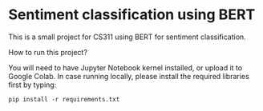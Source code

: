 # Sentiment classification using BERT
This is a small project for CS311 using BERT for sentiment classification.

How to run this project?

You will need to have Jupyter Notebook kernel installed, or upload it to Google Colab. In case running locally, please install the required libraries first by typing:
```
pip install -r requirements.txt
```
